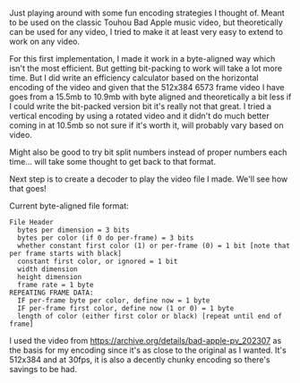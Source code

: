 Just playing around with some fun encoding strategies I thought of. Meant to be used on the classic Touhou Bad Apple music video, but theoretically can be used for any video, I tried to make it at least very easy to extend to work on any video.

For this first implementation, I made it work in a byte-aligned way which isn't the most efficient. But getting bit-packing to work will take a lot more time. But I did write an efficiency calculator based on the horizontal encoding of the video and given that the 512x384 6573 frame video I have goes from a 15.5mb to 10.9mb with byte aligned and theoretically a bit less if I could write the bit-packed version bit it's really not that great. I tried a vertical encoding by using a rotated video and it didn't do much better coming in at 10.5mb so not sure if it's worth it, will probably vary based on video.

Might also be good to try bit split numbers instead of proper numbers each time... will take some thought to get back to that format.

Next step is to create a decoder to play the video file I made. We'll see how that goes!

Current byte-aligned file format:
```
File Header
  bytes per dimension = 3 bits
  bytes per color (if 0 do per-frame) = 3 bits
  whether constant first color (1) or per-frame (0) = 1 bit [note that per frame starts with black]
  constant first color, or ignored = 1 bit
  width dimension
  height dimension
  frame rate = 1 byte
REPEATING FRAME DATA:
  IF per-frame byte per color, define now = 1 byte
  IF per-frame first color, define now (1 or 0) = 1 byte
  length of color (either first color or black) [repeat until end of frame]
```

I used the video from https://archive.org/details/bad-apple-pv_202307 as the basis for my encoding since it's as close to the original as I wanted. It's 512x384 and at 30fps, it is also a decently chunky encoding so there's savings to be had.
